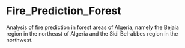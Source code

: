 # Fire_Prediction_Forest
Analysis of fire prediction in forest areas of Algeria, namely the Bejaia region in the northeast of Algeria and the Sidi Bel-abbes region in the northwest.
